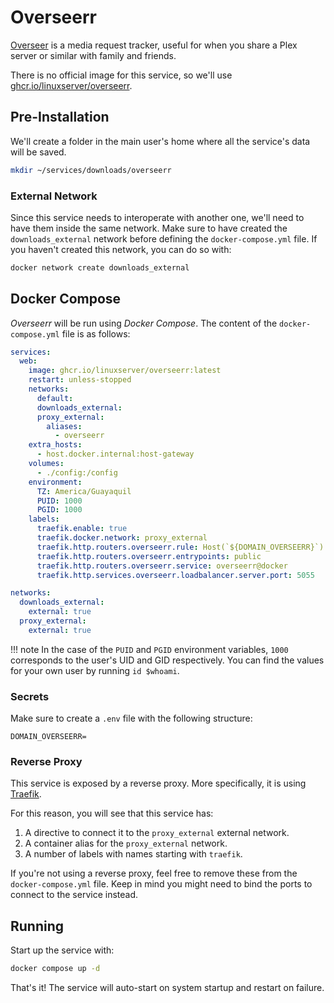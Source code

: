 # Overseerr

[Overseer](https://overseerr.dev/) is a media request tracker, useful for when you share a Plex server or similar with family and friends.

There is no official image for this service, so we'll use [ghcr.io/linuxserver/overseerr](https://hub.docker.com/r/linuxserver/overseerr).

## Pre-Installation

We'll create a folder in the main user's home where all the service's data will be saved.

```bash
mkdir ~/services/downloads/overseerr
```

### External Network

Since this service needs to interoperate with another one, we'll need to have them inside the same network. Make sure to have created the `downloads_external` network before defining the `docker-compose.yml` file. If you haven't created this network, you can do so with:

```bash
docker network create downloads_external
```

## Docker Compose

*Overseerr* will be run using *Docker Compose*. The content of the `docker-compose.yml` file is as follows:

```yaml
services:
  web:
    image: ghcr.io/linuxserver/overseerr:latest
    restart: unless-stopped
    networks:
      default:
      downloads_external:
      proxy_external:
        aliases:
          - overseerr
    extra_hosts:
      - host.docker.internal:host-gateway
    volumes:
      - ./config:/config
    environment:
      TZ: America/Guayaquil
      PUID: 1000
      PGID: 1000
    labels:
      traefik.enable: true
      traefik.docker.network: proxy_external
      traefik.http.routers.overseerr.rule: Host(`${DOMAIN_OVERSEERR}`)
      traefik.http.routers.overseerr.entrypoints: public
      traefik.http.routers.overseerr.service: overseerr@docker
      traefik.http.services.overseerr.loadbalancer.server.port: 5055

networks:
  downloads_external:
    external: true
  proxy_external:
    external: true
```

!!! note
    In the case of the `PUID` and `PGID` environment variables, `1000` corresponds to the user's UID and GID respectively. You can find the values for your own user by running `id $whoami`.

### Secrets

Make sure to create a `.env` file with the following structure:

```text
DOMAIN_OVERSEERR=
```

### Reverse Proxy

This service is exposed by a reverse proxy. More specifically, it is using [Traefik](../networking/traefik.md).

For this reason, you will see that this service has:

1. A directive to connect it to the `proxy_external` external network.
2. A container alias for the `proxy_external` network.
3. A number of labels with names starting with `traefik`.

If you're not using a reverse proxy, feel free to remove these from the `docker-compose.yml` file.
Keep in mind you might need to bind the ports to connect to the service instead.

## Running

Start up the service with:

```bash
docker compose up -d
```

That's it! The service will auto-start on system startup and restart on failure.
